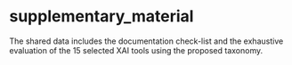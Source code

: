 # supplementary_material

The shared data includes the documentation check-list and the exhaustive evaluation of the 15 selected XAI tools using the proposed taxonomy.
